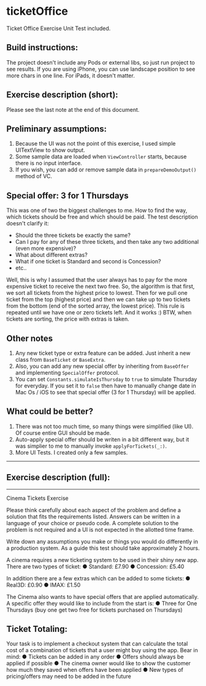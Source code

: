 # ticketOffice
Ticket Office Exercise
Unit Test included.

## Build instructions:
The project doesn't include any Pods or external libs, so just run project to see results.
If you are using iPhone, you can use landscape position to see more chars in one line.
For iPads, it doesn't matter.

## Exercise description (short):
Please see the last note at the end of this document.

## Preliminary assumptions:
1. Because the UI was not the point of this exercise, I used simple UITextView to show output.
2. Some sample data are loaded when `ViewController` starts, because there is no input interface.
3. If you wish, you can add or remove sample data in  `prepareDemoOutput()` method of VC.

## Special offer: 3 for 1 Thursdays
This was  one of two the biggest challenges to me. How to find the way, which tickets should be free and which should be paid. 
The test description doesn't clarify it:
* Should the three tickets be exactly the same?
* Can I pay for any of these three tickets, and then take any two additional (even more expensive)?
* What about different extras?
* What if one ticket is Standard and second is Concession?
* etc..

Well, this is why I assumed that the user always has to pay for the more expensive ticket to receive the next two free. So, the algorithm is that first, we sort all tickets from the highest price to lowest. Then for we pull one ticket from the top (highest price) and then we can take up to two tickets from the bottom (end of the sorted array, the lowest price). This rule is repeated until we have one or zero tickets left. And it works :)
BTW, when tickets are sorting, the price with extras is taken.

## Other notes
1. Any new ticket type or extra feature can be added. Just inherit a new class from `BaseTicket` or `BaseExtra`.
2. Also, you can add any new special offer by inheriting from `BaseOffer` and implementing `SpecialOffer` protocol.
3. You can set  `Constants.simulateIsThursday` to `true` to simulate Thursday for everyday. If you set it to `false` then have to manually change date in Mac Os / iOS to see that special offer (3 for 1 Thursday) will be applied.

## What could be better?
1. There was not too much time, so many things were simplified (like UI). Of course entire GUI should be made.
2. Auto-apply special offer should be writen in a bit different way, but it was simplier to me to manually invoke `applyForTickets(_:)`.
3. More UI Tests. I created only a few samples.


------------------------------------------------
## Exercise description (full):
------------------------------------------------

Cinema Tickets Exercise

Please think carefully about each aspect of the problem and define a solution that fits the requirements listed. Answers can be written in a language of your choice or pseudo code. A complete solution to the problem is not required and a UI is not expected in the allotted time frame.

Write down any assumptions you make or things you would do differently in a production system.
As a guide this test should take approximately 2 hours.

A cinema requires a new ticketing system to be used in their shiny new app. There are two types of ticket:
● Standard: £7.90
● Concession: £5.40

In addition there are a few extras which can be added to some tickets:
● Real3D: £0.90
● IMAX: £1.50

The Cinema also wants to have special offers that are applied automatically. A specific offer they would like to include from the start is:
● Three for One Thursdays (buy one get two free for tickets purchased on Thursdays)

Ticket Totaling:
-----------------
Your task is to implement a checkout system that can calculate the total cost of a combination of tickets that a user might buy using the app. Bear in mind:
● Tickets can be added in any order
● Offers should always be applied if possible
● The cinema owner would like to show the customer how much they saved when offers
have been applied
● New types of pricing/offers may need to be added in the future

